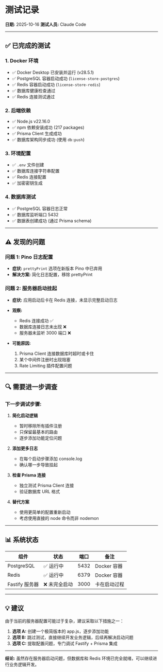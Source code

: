 # 测试记录

**日期:** 2025-10-16
**测试人员:** Claude Code

---

## ✅ 已完成的测试

### 1. Docker 环境
- ✅ Docker Desktop 已安装并运行 (v28.5.1)
- ✅ PostgreSQL 容器启动成功 (`license-store-postgres`)
- ✅ Redis 容器启动成功 (`license-store-redis`)
- ✅ 数据库健康检查通过
- ✅ Redis 连接测试通过

### 2. 后端依赖
- ✅ Node.js v22.16.0
- ✅ npm 依赖安装成功 (217 packages)
- ✅ Prisma Client 生成成功
- ✅ 数据库架构同步成功 (使用 `db:push`)

### 3. 环境配置
- ✅ `.env` 文件创建
- ✅ 数据库连接字符串配置
- ✅ Redis 连接配置
- ✅ 加密密钥生成

### 4. 数据库测试
- ✅ PostgreSQL 容器日志正常
- ✅ 数据库监听端口 5432
- ✅ 数据表创建成功 (通过 Prisma schema)

---

## ⚠️ 发现的问题

### 问题 1: Pino 日志配置
- **症状:** `prettyPrint` 选项在新版本 Pino 中已弃用
- **解决方案:** 简化日志配置，移除 prettyPrint

### 问题 2: 服务器启动挂起
- **症状:** 应用启动后卡在 Redis 连接，未显示完整启动日志
- **观察:**
  - Redis 连接成功 ✅
  - 数据库连接日志未出现 ❌
  - 服务器未监听 3000 端口 ❌

- **可能原因:**
  1. Prisma Client 连接数据库时超时或卡住
  2. 某个中间件注册时出现阻塞
  3. Rate Limiting 插件配置问题

---

## 🔍 需要进一步调查

### 下一步调试步骤:

1. **简化启动逻辑**
   - 暂时移除所有插件注册
   - 只保留最基本的路由
   - 逐步添加功能定位问题

2. **添加更多日志**
   - 在每个启动步骤添加 console.log
   - 确认哪一步导致挂起

3. **检查 Prisma 连接**
   - 独立测试 Prisma Client 连接
   - 验证数据库 URL 格式

4. **替代方案**
   - 使用更简单的配置重新启动
   - 考虑使用直接的 node 命令而非 nodemon

---

## 📊 系统状态

| 组件 | 状态 | 端口 | 备注 |
|-----|------|------|------|
| PostgreSQL | ✅ 运行中 | 5432 | Docker 容器 |
| Redis | ✅ 运行中 | 6379 | Docker 容器 |
| Fastify 服务器 | ❌ 未完全启动 | 3000 | 卡在启动过程 |

---

## 💡 建议

由于当前的服务器配置可能过于复杂，建议采取以下措施之一：

1. **选项 A:** 创建一个极简版本的 app.js，逐步添加功能
2. **选项 B:** 跳过测试，直接继续开发业务逻辑，后续再解决启动问题
3. **选项 C:** 提取配置问题，专门调试 Fastify + Prisma 集成

---

**结论:**
虽然存在服务器启动问题，但数据库和 Redis 环境已完全就绪，可以继续进行业务逻辑开发。
